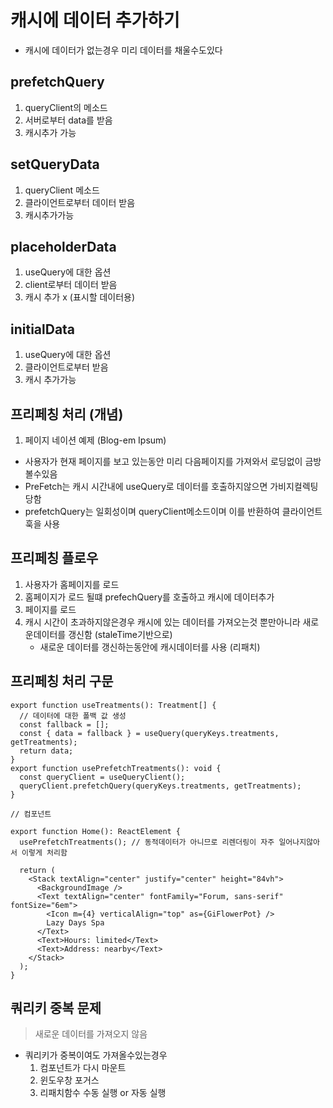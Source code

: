 # 캐시에 데이터 추가하기

- 캐시에 데이터가 없는경우 미리 데이터를 채울수도있다

## prefetchQuery

1. queryClient의 메소드
2. 서버로부터 data를 받음
3. 캐시추가 가능

## setQueryData

1. queryClient 메소드
2. 클라이언트로부터 데이터 받음
3. 캐시추가가능

## placeholderData

1. useQuery에 대한 옵션
2. client로부터 데이터 받음
3. 캐시 추가 x (표시할 데이터용)

## initialData

1. useQuery에 대한 옵션
2. 클라이언트로부터 받음
3. 캐시 추가가능

## 프리페칭 처리 (개념)

1. 페이지 네이션 예제 (Blog-em Ipsum)

- 사용자가 현재 페이지를 보고 있는동안 미리 다음페이지를 가져와서 로딩없이 금방 볼수있음
- PreFetch는 캐시 시간내에 useQuery로 데이터를 호출하지않으면 가비지컬렉팅 당함
- prefetchQuery는 일회성이며 queryClient메소드이며 이를 반환하여 클라이언트 훅을 사용

## 프리페칭 플로우

1. 사용자가 홈페이지를 로드
2. 홈페이지가 로드 될떄 prefechQuery를 호출하고 캐시에 데이터추가
3. 페이지를 로드
4. 캐시 시간이 초과하지않은경우 캐시에 있는 데이터를 가져오는것 뿐만아니라 새로운데이터를 갱신함 (staleTime기반으로)
   - 새로운 데이터를 갱신하는동안에 캐시데이터를 사용 (리패치)

## 프리페칭 처리 구문

```tsx
export function useTreatments(): Treatment[] {
  // 데이터에 대한 폴백 값 생성
  const fallback = [];
  const { data = fallback } = useQuery(queryKeys.treatments, getTreatments);
  return data;
}
export function usePrefetchTreatments(): void {
  const queryClient = useQueryClient();
  queryClient.prefetchQuery(queryKeys.treatments, getTreatments);
}

// 컴포넌트

export function Home(): ReactElement {
  usePrefetchTreatments(); // 동적데이터가 아니므로 리렌더링이 자주 일어나지않아서 이렇게 처리함

  return (
    <Stack textAlign="center" justify="center" height="84vh">
      <BackgroundImage />
      <Text textAlign="center" fontFamily="Forum, sans-serif" fontSize="6em">
        <Icon m={4} verticalAlign="top" as={GiFlowerPot} />
        Lazy Days Spa
      </Text>
      <Text>Hours: limited</Text>
      <Text>Address: nearby</Text>
    </Stack>
  );
}
```

## 쿼리키 중복 문제

> 새로운 데이터를 가져오지 않음

- 쿼리키가 중복이여도 가져올수있는경우
  1. 컴포넌트가 다시 마운트
  2. 윈도우창 포거스
  3. 리패치함수 수동 실행 or 자동 실행
